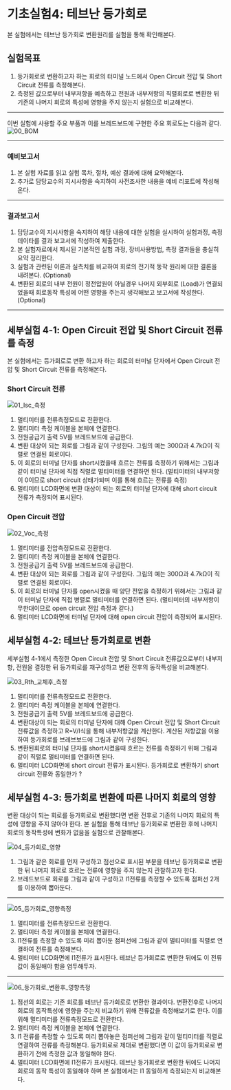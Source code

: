 
# 기초실험4: 테브난 등가회로

본 실험에서는 테브난 등가회로 변환원리를 실험을 통해 확인해본다.

## 실험목표
1. 등가회로로 변환하고자 하는 회로의 터미널 노드에서 Open Circuit 전압 및 Short Circuit 전류를 측정해본다.
2. 측정된 값으로부터 내부저항을 예측하고 전원과 내부저항의 직렬회로로 변환한 뒤 기존의 나머지 회로의 특성에 영향을 주지 않는지 실험으로 비교해본다.

-------------------------
이번 실험에 사용할 주요 부품과 이를 브레드보드에 구현한 주요 회로도는 다음과 같다.
![00_BOM](./images/00_BOM.png )

--------------------------
### 예비보고서

1. 본 실험 자료를 읽고 실험 목차, 절차, 예상 결과에 대해 요약해본다. 
2. 추가로 담당교수의 지시사항을 숙지하여 사전조사한 내용을 예비 리포트에 작성해 온다.

---------------------------
### 결과보고서

1. 담당교수의 지시사항을 숙지하여 해당 내용에 대한 실험을 실시하여 실험과정, 측정데이타를 결과 보고서에 작성하여 제출한다.
2. 본 실험자료에서 제시된 기본적인 실험 과정, 장비사용방법, 측정 결과들을 충실히 요약 정리한다. 
3. 실험과 관련된 이론과 실측치를 비교하여 회로의 전기적 동작 원리에 대한 결론을 내려본다. (Optional) 
4. 변환된 회로의 내부 전원이 정전압원이 아닐경우 나머지 외부회로 (Load)가 연결되었을때 회로동작 특성에 어떤 영향을 주는지 생각해보고 보고서에 작성한다. (Optional)

------------------------
## 세부실험 4-1: Open Circuit 전압 및 Short Circuit 전류를 측정

본 실험에서는 등가회로로 변환 하고자 하는 회로의 터미널 단자에서 Open Circuit 전압 및 Short Circuit 전류를 측정해본다.

### Short Circuit 전류

![01_Isc_측정](./images/01_Isc_측정.jpg)

1. 멀티미터를 전류측정모드로 전환한다.
2. 멀티미터 측정 케이블을 본체에 연결한다.
3. 전원공급기 출력 5V를 브레드보드에 공급한다.
4. 변환 대상이 되는 회로를 그림과 같이 구성한다. 그림의 예는 300Ω과 4.7kΩ이 직렬로 연결된 회로이다. 
5. 이 회로의 터미널 단자를 short시켰을때 흐르는 전류를 측정하기 위해서는 그림과 같이 터미널 단자에 직접 직렬로 멀티미터를 연결하면 된다. (멀티미터의 내부저항이 0이므로 short circuit 상태가되며 이를 통해 흐르는 전류를 측정)
6. 멀티미터 LCD화면에 변환 대상이 되는 회로의 터미널 단자에 대해 short circuit 전류가 측정되어 표시된다.

### Open Circuit 전압

![02_Voc_측정](./images/02_Voc_측정.jpg)

1. 멀티미터를 전압측정모드로 전환한다.
2. 멀티미터 측정 케이블을 본체에 연결한다.
3. 전원공급기 출력 5V를 브레드보드에 공급한다.
4. 변환 대상이 되는 회로를 그림과 같이 구성한다. 그림의 예는 300Ω과 4.7kΩ이 직렬로 연결된 회로이다. 
5. 이 회로의 터미널 단자를 open시켰을 때 양단 전압을 측정하기 위해서는 그림과 같이 터미널 단자에 직접 병렬로 멀티미터를 연결하면 된다. (멀티미터의 내부저항이 무한대이므로 open circuit 전압 측정과 같다.)
6. 멀티미터 LCD화면에 터미널 단자에 대해 open circuit 전압이 측정되어 표시된다.

## 세부실험 4-2: 테브난 등가회로로 변환

세부실험 4-1에서 측정한 Open Circuit 전압 및 Short Circuit 전류값으로부터 내부저항, 전원을 결정한 뒤 등가회로를 재구성하고 변환 전후의 동작특성을 비교해본다.

![03_Rth_교체후_측정](./images/03_Rth_교체후_측정.jpg)

1. 멀티미터를 전류측정모드로 전환한다.
2. 멀티미터 측정 케이블을 본체에 연결한다.
3. 전원공급기 출력 5V를 브레드보드에 공급한다.
4. 변환대상이 되는 회로의 터미널 단자에 대해 Open Circuit 전압 및 Short Circuit 전류값을 측정하고 R=V/I식을 통해 내부저항값을 계산한다. 계산된 저항값을 이용하여 등가회로를 브레브보드에 그림과 같이 구성한다.
5. 변환된회로의 터미널 단자를 short시켰을때 흐르는 전류를 측정하기 위해 그림과 같이 직렬로 멀티미터를 연결하면 된다. 
6. 멀티미터 LCD화면에 short circuit 전류가 표시된다. 등가회로로 변환하기 short circuit 전류와 동일한가 ?


## 세부실험 4-3: 등가회로 변환에 따른 나머지 회로의 영향

변환 대상이 되는 회로를 등가회로로 변환했다면 변환 전후로 기존의 나머지 회로의 특성에 영향을 주지 않아야 한다. 본 실험을 통해 테브난 등가회로로 변환한 후에 나머지 회로의 동작특성에 변화가 없음을 실험으로 관찰해본다.

![04_등가회로_영향](./images/04_등가회로_영향.jpg)

1. 그림과 같은 회로를 먼저 구성하고 점선으로 표시된 부분을 테브난 등가회로로 변환한 뒤 나머지 회로로 흐르는 전류에 영향을 주지 않는지 관찰하고자 한다.
2. 브레드보드로 회로를 그림과 같이 구성하고 I1전류를 측정할 수 있도록 점퍼선 2개를 이용하여 뽑아둔다.

-------------------
![05_등가회로_영향측정](./images/05_등가회로_영향측정.jpg)

1. 멀티미터를 전류측정모드로 전환한다.
2. 멀티미터 측정 케이블을 본체에 연결한다.
3. I1전류를 측정할 수 있도록 미리 뽑아둔 점퍼선에 그림과 같이 멀티미터를 직렬로 연결하여 전류를 측정해본다.
4. 멀티미터 LCD화면에 I1전류가 표시된다. 테브난 등가회로로 변환한 뒤에도 이 전류값이 동일해야 함을 염두해두자.

-------------------
![06_등가회로_변환후_영향측정](./images/06_등가회로_변환후_영향측정.jpg)

1. 점선의 회로는 기존 회로를 테브난 등가회로로 변환한 결과이다. 변환전후로 나머지 회로의 동작특성에 영향을 주는지 비교하기 위해 전류값을 측정해보기로 한다. 이를 위해 멀티미터를 전류측정모드로 전환한다.
2. 멀티미터 측정 케이블을 본체에 연결한다.
3. I1 전류를 측정할 수 있도록 미리 뽑아놓은 점퍼선에 그림과 같이 멀티미터를 직렬로 연결하여 전류를 측정해본다. 등가회로로 제대로 변환했다면 이 값이 등가회로로 변환하기 전에 측정한 값과 동일해야 한다.
4. 멀티미터 LCD화면에 I1전류가 표시된다. 테브난 등가회로로 변환한 뒤에도 나머지 회로의 동작 특성이 동일해야 하며 본 실험에서는 I1 동일하게 측정되는지 비교해본다.












